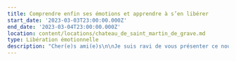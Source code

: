 ```yaml
---
title: Comprendre enfin ses émotions et apprendre à s’en libérer
start_date: '2023-03-03T23:00:00.000Z'
end_date: '2023-03-04T23:00:00.000Z'
location: content/locations/chateau_de_saint_martin_de_grave.md
type: Libération émotionnelle
description: "Cher(e)s ami(e)s\n\nJe suis ravi de vous présenter ce nouvel évènement que j'animerai au Château de Saint-Martin de Graves, près de Pézenas.\n\nCet évènement, qui vise à découvrir la régulation émotionnelle Tipi ainsi que l’impact insoupçonné qu’elle peut avoir sur nos vies, est unique.\n\n***\n\n**Dans ce stage,\nVous allez enfin comprendre d'où viennent vos émotions envahissantes (peurs, irritabilité, angoisses, panique, appréhensions, ruminations...) et comment vous en libérer définitivement.**\n\nApport théorique, exercices pratiques, méditation, suivi individuel après le stage... Dans le cadre exceptionnel du château de Saint-Martin de Graves, tout sera mis en place pour exploiter à fond cette pratique et amener de vrais changements dans votre vie.\n\n**Cet évènement est conçu comme une formation qui comprend le stage lui-même ainsi qu'un suivi individuel de\_trois séances dans les semaines qui suivent permettant ainsi un accompagnement personnalisé.**\n\n***\n\n**Il vous permettra :**\n\n* D’arriver à une véritable compréhension de vos blocages émotionnels:  quels sont-ils ? d’où viennent-ils ? Comment ont-t-ils été créés ?\n* D’identifier toutes les situations et tous les comportements où nous sommes en état émotionnel.\n* D’apprendre la régulation émotionnelle et la pratiquer “en situation”, “en différé” et de clarifier les points difficiles.\n* De créer une hygiène de vie autour de régulation émotionnelle.\n* Cerner les obstacles et les difficultés à l’appliquer\_\n* D'aborder les différences avec d’autres approches (méditation, EMDR, EFT, hypnose…)\n* Comprendre les bienfaits à court, moyen et long terme\n* Comment aider un proche qui est en difficulté émotionnelle\n\n***\n\nStage de deux jours et deux nuits pension complète au château de Saint Martin de Graves + suivi individuel :\n\n**Prix total:** 440€ (offre modulable: une nuit, deux nuits et externe)\n\nInformations **et inscriptions** [06 24 54 37 11](tel:0624543711 \"téléphone inscription\") ou [contact@lagrandemaison34.fr](contact@lagrandemaison34.fr \"contact inscription\")\n\n***Offre spéciale de 10% pour les dix premiers inscrits (en pension complète deux nuits) - appelez ou envoyez un email pour plus d'infos***\n\n***\n"
---
```


